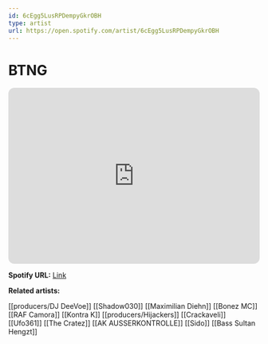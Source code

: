 ```yaml
---
id: 6cEgg5LusRPDempyGkrOBH
type: artist
url: https://open.spotify.com/artist/6cEgg5LusRPDempyGkrOBH
---
```

# BTNG

<iframe style="border-radius:12px" src="https://open.spotify.com/embed/artist/6cEgg5LusRPDempyGkrOBH" width="100%" height="352" frameBorder="0" allowfullscreen="" allow="autoplay; clipboard-write; encrypted-media; fullscreen; picture-in-picture" loading="lazy"></iframe>

**Spotify URL:** [Link](https://open.spotify.com/artist/6cEgg5LusRPDempyGkrOBH)

**Related artists:**

[[producers/DJ DeeVoe]]
[[Shadow030]]
[[Maximilian Diehn]]
[[Bonez MC]]
[[RAF Camora]]
[[Kontra K]]
[[producers/Hijackers]]
[[Crackaveli]]
[[Ufo361]]
[[The Cratez]]
[[AK AUSSERKONTROLLE]]
[[Sido]]
[[Bass Sultan Hengzt]]
